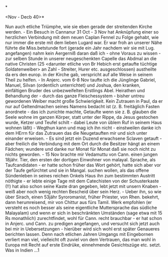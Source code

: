 <Konzept vom Brief ans Komite.>*

 <Nov - Decb 40>*

Nun auch etliche Triümphe, wie sie eben gerade der streitenden Kirche werden. - Ein Besuch in Cannanur 31 Oct - 3 Nov hat Anknüpfung einer so herzlichen Verbindung mit dem neuen Caplan Fennel zu Folge gehabt, wie nur immer die erste mit dem lieben Lugard war. Er war froh an unserer Nähe führte die Miss.betstunde fort (gerade ein Jahr nachdem wir sie mit Lug. angefangen) nahm kein Aergerniß daran daß ich - ohne Voraus zu wissen - zur selben Stunde in unserer neugeschenkten Capelle das Abdmal an die native Christen (25 <darunter etliche von Br Hebich erst getaufte tüchtige Soldatenweiber> an Zahl - Streiter, Hurer etc. ausgeschlossen) austheilte da ers den europ. in der Kirche gab, verspricht auf alle Weise in seinem Theil zu helfen. - In Anjerc. vom 6-8 Nov taufte ich die Jünglinge Gabriel, Manuel, Silvan (ordentlich unterrichtet) und Joshua, den kranken, einfältigen Bruder des unbezweifelten Erstlings Abel. Heirathen und Behandlung der - durch das ganze Fleischessystem - bisher untreu gewordenen Weiber macht große Schwierigkeit. Kein Zutrauen in Paul, da er nur auf Geltendmachen seines Namens bedacht ist (z. B. freitäglich Fasten anordnete - das ich zunichte machte, Getaufte wenn sie z. B. glauben die Seele wohne im ganzen Körper, statt unter der Rippe, da Jesus gestochen wurde, Ketzer und Teufel schilt - dabei Leute von üblem Ruf in seinem Haus wohnen läßt) - Wegthun kann und mag ich ihn nicht - einstweilen danke ich dem HErrn für das Zutrauen das die Neugetauften mir und sich unter einander erweisen. - Es sind jetzt ein Duzend erwachsene Sclaven getauft - aber freilich die Verbindung mit dem Ort durch die Besitzer hängt an einem Fädchen; wundere und danke nur Monat für Monat daß sie noch nicht zu nichts geworden. - 15 Nov brachte mir Vedamuttu von Cann. einen jungen 18jähr. Tier, den ersten der dortigen Einwohner von malayal. Sprache, als Taufcandidaten - er hatte schon früher das Wort gehört, hatte sich aber vor der Taufe gefürchtet und sie in Mangal. suchen wollen, als das offene Sündenleben in seines reichen Onkels Haus ihn zum bestimmten Austritt nöthigte - er lebte einige Tage mit dem Catechisten von der Schusterkaste (!!) hat also schon seine Kaste dran gegeben, lebt jetzt mit unsern Knaben - weiß aber noch wenig rechten Bescheid über sein Herz. - Ueber ihn, so wie über Sirach, einen 53jähr Syroromanist, früher Priester, von Rhen. bekehrt, dann herumreisend, mir von Chittur aus fürs Tamil. Werk empfohlen (er versteht es noch besser als seine eigentliche Muttersprache das südliche Malayalam) und wenn er sich in beschränkten Umständen (sage etwa mit 15 Rs monathlich) zurechtfindet, wohl für Cann. recht brauchbar - er hat schon in Anjerc. und Cann. zu predigen angefangen, und versucht sich jetzt auch bei mir in Uebersetzungen - hierüber wird sich wohl erst später Genaueres berichten lassen. Denn nach etlichen Jahren Umgangs mit Eingebornen verliert man viel, vielleicht oft zuviel von dem Vertrauen, das man wohl in Europa mit Recht auf erste Eindrüke, einnehmende Gesichtszüge etc. setzt. Was in Indien ...1


